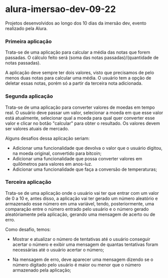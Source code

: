 # alura-imersao-dev-09-22

Projetos desenvolvidos ao longo dos 10 dias da imersão dev, evento realizado pela Alura.

### Primeira aplicação

Trata-se de uma aplicação para calcular a média das notas que forem passadas. O cálculo feito será (soma das notas passadas)/(quantidade de notas passadas).

A aplicação deve sempre ter dois valores, visto que precisamos de pelo menos duas notas para calcular uma média. O usuário tem a opção de deletar essas notas, porém só a partir da terceira nota adicionada.

### Segunda aplicação

Trata-se de uma aplicação para converter valores de moedas em tempo real. O usuário deve passar um valor, selecionar a moeda em que esse valor está atualmente, selecionar qual a moeda para qual quer converter esse valor e clicar no botão "calcular" para obter o resultado. Os valores devem ser valores atuais de mercado.

Alguns desafios dessa aplicação seriam:

- Adicionar uma funcionalidade que devolva o valor que o usuário digitou, na moeda original, convertido para bitcoin;
- Adicionar uma funcionalidade que possa converter valores em quilômetros para valores em anos-luz.
- Adicionar uma funcionalidade que faça a conversão de temperaturas;

### Terceira aplicação

Trata-se de uma aplicação onde o usuário vai ter que entrar com um valor de 0 a 10 e, antes disso, a aplicação vai ter gerado um número aleatório e armazenado esse número em uma variável, tendo, posteriormente, uma comparação entre o número entrado pelo usuário e o número gerado aleatóriamente pela aplicação, gerando uma mensagem de acerto ou de erro.

Como desafio, temos:

- Mostrar e atualizar o número de tentativas até o usuário conseguir acertar o número e exibir uma mensagem de quantas tentativas foram necessárias até o usuário acertar o número;

- Na mensagem de erro, deve aparecer uma mensagem dizendo se o número digitado pelo usuário é maior ou menor que o número armazenado pela aplicação;